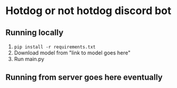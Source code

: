 # Hotdog or not hotdog discord bot

## Running locally
1. ```pip install -r requirements.txt```
2. Download model from "link to model goes here"
3. Run main.py

## Running from server goes here eventually